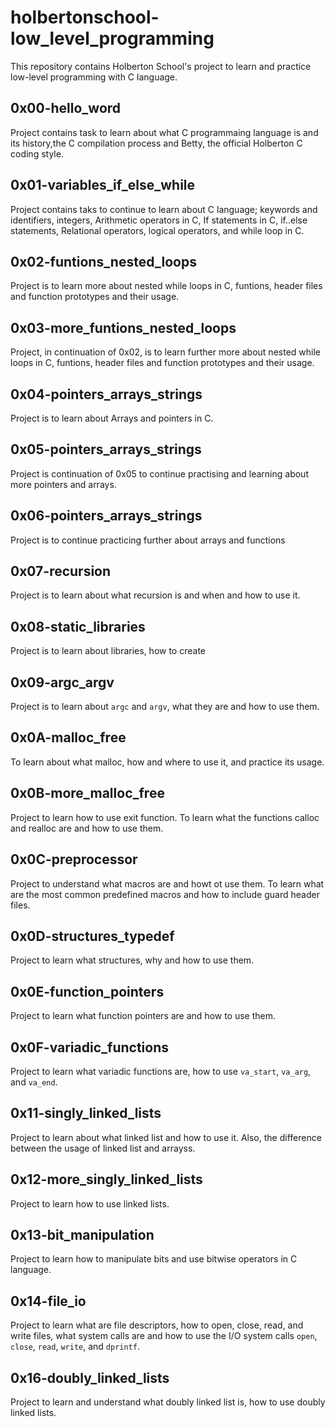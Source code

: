 # holbertonschool-low_level_programming 
This repository contains Holberton School's project to learn and practice low-level programming with C language.

## 0x00-hello_word
Project contains task to learn about what C programmaing language is and its history,the C compilation process and Betty, the official Holberton C coding style.
## 0x01-variables_if_else_while
Project contains taks to continue to learn about C language; keywords and identifiers, integers, Arithmetic operators in C, If statements in C, if..else statements, Relational operators, logical operators, and while loop in C.
## 0x02-funtions_nested_loops
Project is to learn more about nested while loops in C, funtions, header files and function prototypes and their usage.
## 0x03-more_funtions_nested_loops
Project, in continuation of 0x02, is to learn further more about nested while loops in C, funtions, header files and function prototypes and their usage.
## 0x04-pointers_arrays_strings
Project is to learn about Arrays and pointers in C.
## 0x05-pointers_arrays_strings
Project is continuation of 0x05 to continue practising and learning about more pointers and arrays.
## 0x06-pointers_arrays_strings
Project is to continue practicing further about arrays and functions
## 0x07-recursion
Project is to learn about what recursion is and when and how to use it.
## 0x08-static_libraries
Project is to learn about libraries, how to create
## 0x09-argc_argv
Project is to learn about `argc` and `argv`, what they are and how to use them.
## 0x0A-malloc_free
To learn about what malloc, how and where to use it, and practice its usage.
## 0x0B-more_malloc_free
Project to learn how to use exit function. To learn what the functions calloc and realloc are and how to use them.
## 0x0C-preprocessor
Project to understand what macros are and howt ot use them. To learn what are the most common predefined macros and how to include guard header files.
## 0x0D-structures_typedef
Project to learn what structures, why and how to use them.
## 0x0E-function_pointers
Project to learn what function pointers are and how to use them.
## 0x0F-variadic_functions
Project to learn what variadic functions are, how to use `va_start`, `va_arg`, and `va_end`.
## 0x11-singly_linked_lists
Project to learn about what linked list and how to use it. Also, the difference between the usage of linked list and arrayss.
## 0x12-more_singly_linked_lists
Project to learn how to use linked lists.
## 0x13-bit_manipulation
Project to learn how to manipulate bits and use bitwise operators in C language.
## 0x14-file_io
Project to learn what are file descriptors, how to open, close, read, and write files, what system calls are and how to use the I/O system calls `open`, `close`, `read`, `write`, and `dprintf`.
## 0x16-doubly_linked_lists
Project to learn and understand what doubly linked list is, how to use doubly linked lists.

